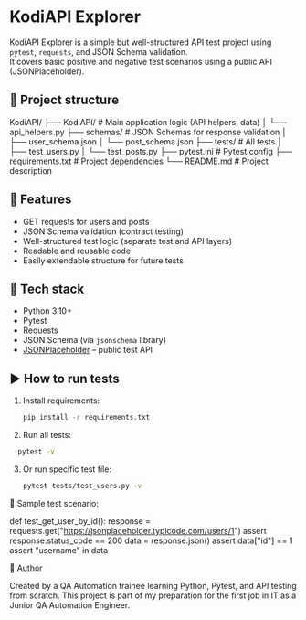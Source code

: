 # KodiAPI Explorer

KodiAPI Explorer is a simple but well-structured API test project using `pytest`, `requests`, and JSON Schema
validation.  
It covers basic positive and negative test scenarios using a public API (JSONPlaceholder).

## 📌 Project structure

KodiAPI/
├── KodiAPI/ # Main application logic (API helpers, data)
│ └── api_helpers.py
├── schemas/ # JSON Schemas for response validation
│ ├── user_schema.json
│ └── post_schema.json
├── tests/ # All tests
│ ├── test_users.py
│ └── test_posts.py
├── pytest.ini # Pytest config
├── requirements.txt # Project dependencies
└── README.md # Project description

## 🚀 Features

- GET requests for users and posts
- JSON Schema validation (contract testing)
- Well-structured test logic (separate test and API layers)
- Readable and reusable code
- Easily extendable structure for future tests

## 🔧 Tech stack

- Python 3.10+
- Pytest
- Requests
- JSON Schema (via `jsonschema` library)
- [JSONPlaceholder](https://jsonplaceholder.typicode.com/) – public test API

## ▶️ How to run tests

1. Install requirements:
   ```bash
   pip install -r requirements.txt
   ```
2. Run all tests:

  ```bash
    pytest -v
```

3. Or run specific test file:
    ```bash
    pytest tests/test_users.py -v
   ```

🧪 Sample test scenario:

def test_get_user_by_id():
   response = requests.get("https://jsonplaceholder.typicode.com/users/1")
   assert response.status_code == 200
   data = response.json()
   assert data["id"] == 1
   assert "username" in data

📌 Author

Created by a QA Automation trainee learning Python, Pytest, and API testing from scratch.
This project is part of my preparation for the first job in IT as a Junior QA Automation Engineer.

